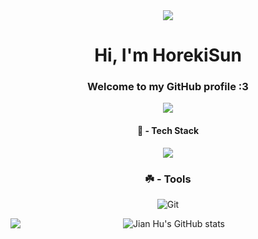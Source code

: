 <div id="header" align="center">
<img src="https://media1.giphy.com/media/kXdo4BgGoFC80/giphy.gif?cid=6c09b952n7xtrj92mcy17v24zyaggiet43c83kynmougg8qy&ep=v1_internal_gif_by_id&rid=giphy.gif&ct=g">
</div>

<h1 align="center">Hi, I'm HorekiSun </h1>

<h3 align="center">Welcome to my GitHub profile :3</h3>

<div id="badges" align="center">
  <a href="https://t.me/horekisun">
    <img src="https://img.shields.io/badge/Telegram-blue?style=for-the-badge&logo=telegram&logoColor=white"/>
  </a>



 #### 🍁 - Tech Stack

<img src="https://img.shields.io/badge/Python-blue?style=for-the-badge&logo=python&logoColor=white"/>


 ### ☘️ - Tools


![Git](https://img.shields.io/badge/git-710000?style=for-the-badge&logo=git&logoColor=f64d27)

<img src="https://img.shields.io/badge/Pycharm-purple?style=for-the-badge&logo=pycharm&logoColor=white" align="left"/>


![Jian Hu's GitHub stats](https://github-readme-stats.vercel.app/api?username=TheDmitryY&show_icons=true)

<!-- [![Top Langs](https://github-readme-stats.vercel.app/api/top-langs/?username=TheDmitry)](https://github.com/anuraghazra/github-readme-stats)



